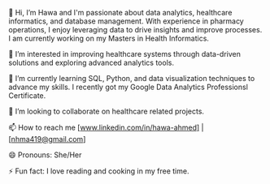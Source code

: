 👋 Hi, I’m Hawa and I'm passionate about data analytics, healthcare informatics, and database management. With experience in pharmacy operations, I enjoy leveraging data to drive insights and improve processes. I am currently working on my Masters in Health Informatics.

👀 I’m interested in improving healthcare systems through data-driven solutions and exploring advanced analytics tools.

🌱 I’m currently learning SQL, Python, and data visualization techniques to advance my skills. I recently got my Google Data Analytics Professionsl Certificate.

💞️ I’m looking to collaborate on healthcare related projects.

📫 How to reach me [www.linkedin.com/in/hawa-ahmed] | [nhma419@gmail.com]

😄 Pronouns: She/Her

⚡ Fun fact: I love reading and cooking in my free time.
